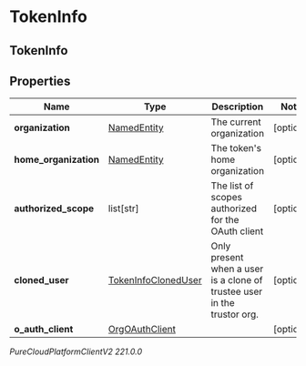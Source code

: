 # TokenInfo

## TokenInfo

## Properties

|Name | Type | Description | Notes|
|------------ | ------------- | ------------- | -------------|
| **organization** | [NamedEntity](NamedEntity) | The current organization | [optional] |
| **home_organization** | [NamedEntity](NamedEntity) | The token&#39;s home organization | [optional] |
| **authorized_scope** | list[str] | The list of scopes authorized for the OAuth client | [optional] |
| **cloned_user** | [TokenInfoClonedUser](TokenInfoClonedUser) | Only present when a user is a clone of trustee user in the trustor org. | [optional] |
| **o_auth_client** | [OrgOAuthClient](OrgOAuthClient) |  | [optional] |



_PureCloudPlatformClientV2 221.0.0_
